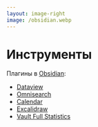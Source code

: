 ```yaml
---
layout: image-right
image: /obsidian.webp
---
```


# Инструменты

Плагины в [Obsidian](https://obsidian.md):

- [Dataview](https://blacksmithgu.github.io/obsidian-dataview/)
- [Omnisearch](https://publish.obsidian.md/omnisearch/How+to+use+Omnisearch)
- [Calendar](https://github.com/liamcain/obsidian-calendar-plugin)
- [Excalidraw](https://github.com/zsviczian/obsidian-excalidraw-plugin)
- [Vault Full Statistics](https://github.com/jtprogru/obsidian-vault-full-statistics-plugin)

<!--
Различные полезные плагины
-->
